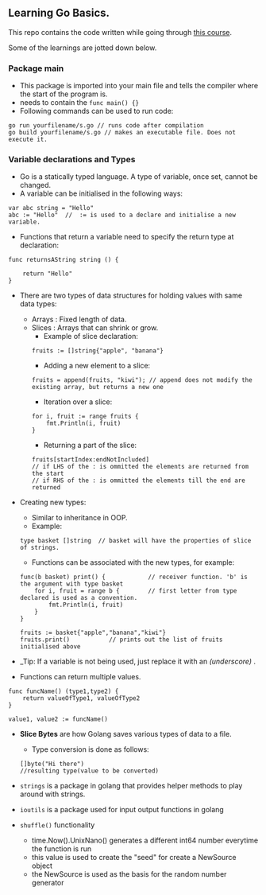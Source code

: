 ## Learning Go Basics.

This repo contains the code written while going through [this course](https://www.udemy.com/course/go-the-complete-developers-guide/).

Some of the learnings are jotted down below.

### Package main

- This package is imported into your main file and tells the compiler where the start of the program is.
- needs to contain the `func main() {}`
- Following commands can be used to run code:
```
go run yourfilename/s.go // runs code after compilation
go build yourfilename/s.go // makes an executable file. Does not execute it.
```


### Variable declarations and Types

- Go is a statically typed language. A type of variable, once set, cannot be changed.
- A variable can be initialised in the following ways:
```
var abc string = "Hello"
abc := "Hello"  //  := is used to a declare and initialise a new variable.
```

- Functions that return a variable need to specify the return type at declaration:
```
func returnsAString string () {

    return "Hello"
}
```

- There are two types of data structures for holding values with same data types:
    - Arrays : Fixed length of data.
    - Slices : Arrays that can shrink or grow.
        * Example of slice declaration:
        ```
        fruits := []string{"apple", "banana"}
        ```
        * Adding a new element to a slice:
        ```
        fruits = append(fruits, "kiwi"); // append does not modify the existing array, but returns a new one
        ```
        * Iteration over a slice:
        ```
        for i, fruit := range fruits {
            fmt.Println(i, fruit)
        }
        ```
        * Returning a part of the slice:
        ```
        fruits[startIndex:endNotIncluded]
        // if LHS of the : is ommitted the elements are returned from the start
        // if RHS of the : is ommitted the elements till the end are returned
        ```

- Creating new types:
    - Similar to inheritance in OOP.
    - Example: 
    ```
    type basket []string  // basket will have the properties of slice of strings.
    ```
    - Functions can be associated with the new types, for example:
    ```
    func(b basket) print() {            // receiver function. 'b' is the argument with type basket
        for i, fruit = range b {        // first letter from type declared is used as a convention.
            fmt.Println(i, fruit)
        }
    }

    fruits := basket{"apple","banana","kiwi"}
    fruits.print()           // prints out the list of fruits initialised above
    ```

- _Tip: If a variable is not being used, just replace it with an  _(underscore)_ .

- Functions can return multiple values.
```
func funcName() (type1,type2) {
    return valueOfType1, valueOfType2
}

value1, value2 := funcName()
```

- **Slice Bytes** are how Golang saves various types of data to a file.
    - Type conversion is done as follows:
    ```
    []byte("Hi there")
    //resulting type(value to be converted)
    ```

- `strings` is a package in golang that provides helper methods to play around with strings.

- `ioutils` is a package used for input output functions in golang

- `shuffle()` functionality
    - time.Now().UnixNano() generates a different int64 number everytime the function is run
    - this value is used to create the "seed" for create a NewSource object
    - the NewSource is used as the basis for the random number generator